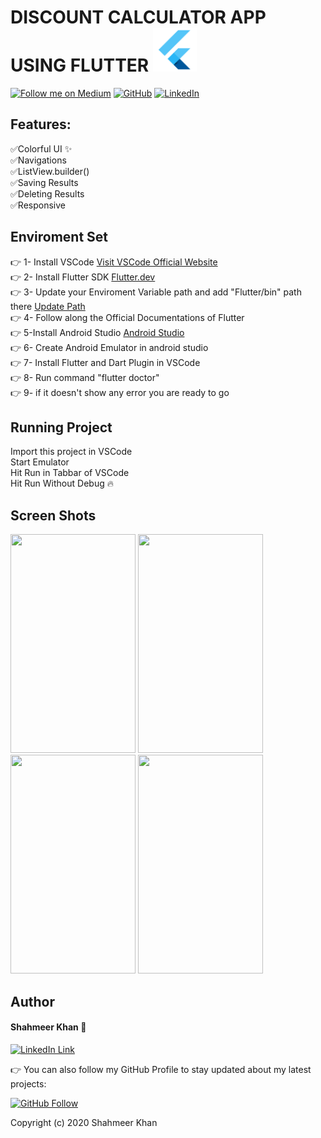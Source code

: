 # DISCOUNT CALCULATOR APP USING FLUTTER  <img src="https://raw.githubusercontent.com/github/explore/80688e429a7d4ef2fca1e82350fe8e3517d3494d/topics/flutter/flutter.png" height ='70' width='70' />   

[![Follow me on Medium](https://img.shields.io/badge/Medium-%40meer--khan-02b875?style=for-the-badge&logo=medium)](https://medium.com/@meer-khan) [![GitHub](https://img.shields.io/badge/GitHub-%40meer--khan-181717?style=for-the-badge&logo=github)](https://github.com/meer-khan)
[![LinkedIn](https://img.shields.io/badge/LinkedIn-%40meer--khan-0077B5?style=for-the-badge&logo=linkedin)](https://www.linkedin.com/in/meer-khan/) 

## Features:  
:white_check_mark:Colorful UI :sparkles:   
:white_check_mark:Navigations  
:white_check_mark:ListView.builder()  
:white_check_mark:Saving Results  
:white_check_mark:Deleting Results  
:white_check_mark:Responsive

## Enviroment Set
 :point_right: 1- Install VSCode <a href="https://code.visualstudio.com/">Visit VSCode Official Website</a>  
 :point_right: 2- Install Flutter SDK <a href="https://flutter.dev/docs/get-started/install/"> Flutter.dev </a>  
 :point_right: 3- Update your Enviroment Variable path and add "Flutter/bin" path there <a href="https://flutter.dev/docs/get-started/install/windows" >Update Path </a>  
 :point_right: 4- Follow along the Official Documentations of Flutter   
 :point_right: 5-Install Android Studio <a href="https://developer.android.com/studio?gclid=CjwKCAiAl4WABhAJEiwATUnEF7VfRw5VwhkboH8PgowbyMdi76jS-2mBOPvCY6gaXTsOPERWCesSWhoCroMQAvD_BwE&gclsrc=aw.ds" > Android Studio </a>   
 :point_right: 6- Create Android Emulator in android studio    
 :point_right: 7- Install Flutter and Dart Plugin in VSCode   
 :point_right: 8- Run command "flutter doctor"   
 :point_right: 9- if it doesn't show any error you are ready to go   
 
 ## Running Project  
  Import this project in VSCode  
  Start Emulator  
  Hit Run in Tabbar of VSCode    
  Hit Run Without Debug :fire:    
  
  ## Screen Shots 
  
 <img src="https://user-images.githubusercontent.com/40295656/104799218-25ecac80-57ef-11eb-8859-bbb9477e949a.png" height = '350' width='200'/>  
 <img src="https://user-images.githubusercontent.com/40295656/104799220-27b67000-57ef-11eb-90b7-8038069b5007.png" height = '350' width='200'/> 
 <img src="https://user-images.githubusercontent.com/40295656/104799221-284f0680-57ef-11eb-958d-a9d0acb97c17.png" height = '350' width='200'/>
  <img src="https://user-images.githubusercontent.com/40295656/104799222-29803380-57ef-11eb-8214-879caedcec58.png" height = '350' width='200'/>
  
  
  
  
  ## Author

#### Shahmeer Khan 🧑
[![LinkedIn Link](https://img.shields.io/badge/Connect-Shahmeer-blue.svg?logo=linkedin&longCache=true&style=social&label=Connect
)](https://www.linkedin.com/in/meer-khan)

👉 You can also follow my GitHub Profile to stay updated about my latest projects:

[![GitHub Follow](https://img.shields.io/badge/Connect-Shahmeer-blue.svg?logo=Github&longCache=true&style=social&label=Follow)](https://github.com/meer-khan)

Copyright (c) 2020 Shahmeer Khan
  
    
